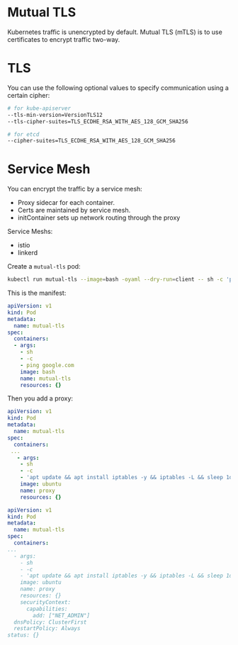 # Mutual TLS

Kubernetes traffic is unencrypted by default. Mutual TLS (mTLS) is to use certificates to encrypt traffic two-way.

# TLS

You can use the following optional values to specify communication using a certain cipher:

```sh
# for kube-apiserver
--tls-min-version=VersionTLS12
--tls-cipher-suites=TLS_ECDHE_RSA_WITH_AES_128_GCM_SHA256

# for etcd
--cipher-suites=TLS_ECDHE_RSA_WITH_AES_128_GCM_SHA256
```

# Service Mesh

You can encrypt the traffic by a service mesh:
- Proxy sidecar for each container.
- Certs are maintained by service mesh.
- initContainer sets up network routing through the proxy

Service Meshs:
- istio
- linkerd

Create a `mutual-tls` pod:

```sh
kubectl run mutual-tls --image=bash -oyaml --dry-run=client -- sh -c 'ping google.com' > mutual-tls.yaml
```

This is the manifest:

```yaml
apiVersion: v1
kind: Pod
metadata:
  name: mutual-tls
spec:
  containers:
  - args:
    - sh
    - -c
    - ping google.com
    image: bash
    name: mutual-tls
    resources: {}
```

Then you add a proxy:

```yaml
apiVersion: v1
kind: Pod
metadata:
  name: mutual-tls
spec:
  containers:
 ...
   - args:
    - sh
    - -c
    - 'apt update && apt install iptables -y && iptables -L && sleep 1d'
    image: ubuntu
    name: proxy
    resources: {}
```

```yaml
apiVersion: v1
kind: Pod
metadata:
  name: mutual-tls
spec:
  containers:
...
  - args:
    - sh
    - -c
    - 'apt update && apt install iptables -y && iptables -L && sleep 1d'
    image: ubuntu
    name: proxy
    resources: {}
    securityContext:
      capabilities:
        add: ["NET_ADMIN"]
  dnsPolicy: ClusterFirst
  restartPolicy: Always
status: {}
```

